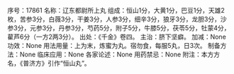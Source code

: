 序号：17861
名称：辽东都尉所上丸
组成：恒山1分，大黄1分，巴豆1分，天雄2枚，苦参3分，白薇3分，干姜3分，人参3分，细辛3分，狼牙3分，龙胆3分，沙参3分，元参3分，丹参3分，芍药5分，附子5分，牛膝5分，茯苓5分，牡蒙4分，雚芦6分（一方2两3分）。
出处：《千金》卷四。
主治：脐下坚癖。
加减：None
功效：None
用法用量：上为末，炼蜜为丸。宿勿食，每服5丸，日3次。
制备方法：None
临床应用：None
各家论述：None
用药禁忌：None
附注：本方方名，《普济方》引作“恒山丸”。
